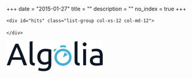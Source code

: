 +++
date        = "2015-01-27"
title       = ""
description = ""
no_index    = true
+++
<link href="/css/cercador.css" rel="stylesheet" type="text/css" />

<section class="rslt" id="cercador_text">

<div class="row">

    <div id="hits" class="list-group col-xs-12 col-md-12">
        
    </div>

</div>

</section>

<!-- TEMPLATES -->
<script type="text/html" id="hit-template">
    <h1 class="hidden title_detail">{{title}}</h1>
    <table class='fitxa_detall col-xs-12 col-md-12'>
        <tbody>
            <tr><th colspan='2'>Dades de l'ENS</th></tr>
            {{#dades}}
            <tr><td class='col-md-4'>{{key}}</td><td>{{value}}</td></tr>
            {{/dades}}
        </tbody>
    </table>

    {{#detall_de_partícips.length}}
    <table class='fitxa_detall col-xs-12 col-md-12'>
        <tbody>
            <tr><th colspan='2'>Partíceps</th></tr>
            {{#detall_de_partícips}}
                {{#.}}
                <tr><td class='col-md-4'>{{key}}</td><td>{{value}}</td></tr>
                {{/.}}
                <tr><td colspan='2' class='nested_background'></td></tr>                
            {{/detall_de_partícips}}
        </tbody>
    </table>
    {{/detall_de_partícips.length}}

    {{#membres_òrgan_de_govern.length}}
    <table class='fitxa_detall col-xs-12 col-md-12'>
        <tbody>
            <tr><th colspan='2'>Membres dels òrgans de govern</th></tr>
            {{#membres_òrgan_de_govern}}
                {{#.}}
                <tr><td class='col-md-4'>{{key}}</td><td>{{value}}</td></tr>
                {{/.}}
                <tr><td colspan='2' class='nested_background'></td></tr>                
            {{/membres_òrgan_de_govern}}
        </tbody>
    </table>
    {{/membres_òrgan_de_govern.length}}

    {{#persones_òrgan_de_govern.length}}
    <table class='fitxa_detall col-xs-12 col-md-12'>
        <tbody>
            <tr><th colspan='2'>Persones òrgan de govern</th></tr>
            {{#persones_òrgan_de_govern}}
                {{#.}}
                <tr><td class='col-md-4'>{{key}}</td><td>{{value}}</td></tr>
                {{/.}}
                <tr><td colspan='2' class='nested_background'></td></tr>                
            {{/persones_òrgan_de_govern}}
        </tbody>
    </table>
    {{/persones_òrgan_de_govern.length}}

    {{#persones_cons_adm_soc_mercantil.length}}
    <table class='fitxa_detall col-xs-12 col-md-12'>
        <tbody>
            <tr><th colspan='2'>Persones del consell d'administració</th></tr>
            {{#persones_cons_adm_soc_mercantil}}
                {{#.}}
                <tr><td class='col-md-4'>{{key}}</td><td>{{value}}</td></tr>
                {{/.}}
                <tr><td colspan='2' class='nested_background'></td></tr>                
            {{/persones_cons_adm_soc_mercantil}}
        </tbody>
    </table>
    {{/persones_cons_adm_soc_mercantil.length}}

    {{#dades_registrals.length}}
    <table class='fitxa_detall col-xs-12 col-md-12'>
        <tbody>
            <tr><th colspan='2'>Dades registrals</th></tr>
            {{#dades_registrals}}
                {{#.}}
                <tr><td class='col-md-4'>{{key}}</td><td>{{value}}</td></tr>
                {{/.}}
                <tr><td colspan='2' class='nested_background'></td></tr>                
            {{/dades_registrals}}
        </tbody>
    </table>
    {{/dades_registrals.length}}

</script>

<script type="text/html" id="no-results-template">
    <div id="no-results-message">
      <p>Aquest ENS no existeix</p>
      <!--a href="." class='clear-all'>Neteja la cerca</a-->
    </div>
</script>

<!-- /TEMPLATES -->

<div id="logo-algolia">
    <img src="/images/algolia/Algolia_logo_bg-white.jpg" alt="Logo Algolia" />
</div>

<script src="//cdnjs.cloudflare.com/ajax/libs/showdown/1.4.2/showdown.min.js"></script>
<script src="//cdn.jsdelivr.net/instantsearch.js/1/instantsearch.min.js"></script>
<script src="../app.js"></script>
<style>
.fitxa_detall td{
    vertical-align: top;
}
.fitxa_detall tr td:first-child{
  font-weight: bold;
}
.nested_background{
    background-color: #ddd;
}
</style>
